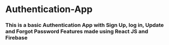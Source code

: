 # Authentication-App
### This is a basic Authentication App with Sign Up, log in, Update and Forgot Password Features made using React JS and Firebase










